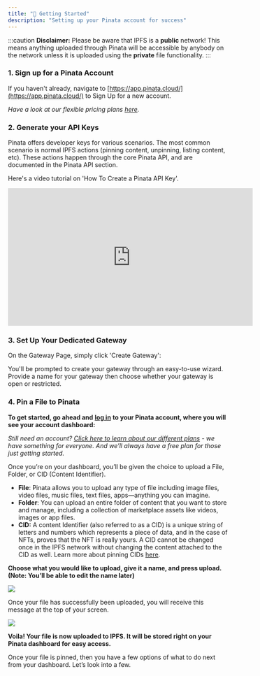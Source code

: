 ```yaml
---
title: "🚀 Getting Started"
description: "Setting up your Pinata account for success"
---
```


:::caution
**Disclaimer:**
Please be aware that IPFS is a **public** network! This means anything uploaded through Pinata will be accessible by anybody on the network unless it is uploaded using the **private** file functionality.
:::

### 1. Sign up for a Pinata Account

If you haven't already, navigate to [https://app.pinata.cloud/](https://app.pinata.cloud/) to Sign Up for a new account.

_Have a look at our flexible pricing plans_ [_here_](https://www.pinata.cloud/pricing)_._

### 2. Generate your API Keys

Pinata offers developer keys for various scenarios. The most common scenario is normal IPFS actions (pinning content, unpinning, listing content, etc). These actions happen through the core Pinata API, and are documented in the Pinata API section.

Here's a video tutorial on 'How To Create a Pinata API Key'.

<iframe style="width:560px;height:315px;" src="https://www.youtube.com/embed/l4vPAeBtdms" title="YouTube video player" frameborder="0" allow="accelerometer; autoplay; clipboard-write; encrypted-media; gyroscope; picture-in-picture; web-share" allowfullscreen></iframe>


### 3. Set Up Your Dedicated Gateway

On the Gateway Page, simply click 'Create Gateway':

You'll be prompted to create your gateway through an easy-to-use wizard. Provide a name for your gateway then choose whether your gateway is open or restricted.



### 4. Pin a File to Pinata

**To get started, go ahead and** [**log in**](https://app.pinata.cloud/signin) **to your Pinata account, where you will see your account dashboard:**

_Still need an account?_ [_Click here to learn about our different plans_](https://www.pinata.cloud/pricing) _- we have something for everyone. And we’ll always have a free plan for those just getting started._



Once you’re on your dashboard, you’ll be given the choice to upload a File, Folder, or CID (Content Identifier).

* **File**: Pinata allows you to upload any type of file including image files, video files, music files, text files, apps—anything you can imagine.
* **Folder**: You can upload an entire folder of content that you want to store and manage, including a collection of marketplace assets like videos, images or app files.
* **CID:** A content Identifier (also referred to as a CID) is a unique string of letters and numbers which represents a piece of data, and in the case of NFTs, proves that the NFT is really yours. A CID cannot be changed once in the IPFS network without changing the content attached to the CID as well. Learn more about pinning CIDs [here](https://www.youtube.com/watch?v=FFNF0RX2O\_k).

**Choose what you would like to upload, give it a name, and press upload. (Note: You’ll be able to edit the name later)**

![](https://lh3.googleusercontent.com/bWIYFvyMED-rRW7HstPi-Lq4cyjzUkhTLOxHSUmNw7qZbOosIabSRShvNmJB5fFdQj00KBoJe35GU4Xq0StQ79QXhLIfdhZsvxGWq0nexmBz\_YkwqDNjCWTqiLjC\_WIiZguF1E675zS9mBmKoEaat1g)

Once your file has successfully been uploaded, you will receive this message at the top of your screen.

![](https://lh3.googleusercontent.com/cPJH0E7eKHeA8bB9vD6j9bK2ZYAIb3DI49ty0A1IuKcwFmOHrCiuxCTqOiSavYjg3esviE0uVGhBdYofqeVCT7iQ6-UHk3g\_OSiaUghh\_WKEDVAjeidp4teavi6fvub1vWJbAIoMQi549vIWuQaS1Eo)

**Voila! Your file is now uploaded to IPFS. It will be stored right on your Pinata dashboard for easy access.**

Once your file is pinned, then you have a few options of what to do next from your dashboard. Let’s look into a few.
